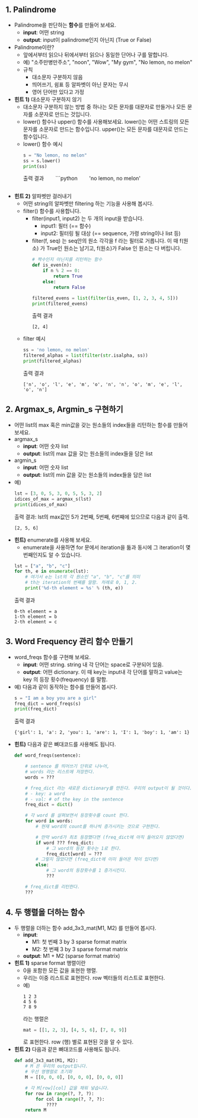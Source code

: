 ## 1. Palindrome
- Palindrome을 판단하는 **함수**를 만들어 보세요.
    - **input**: 어떤 string
    - **output**: input이 palindrome인지 아닌지 (True or False)
- Palindrome이란?
    - 앞에서부터 읽으나 뒤에서부터 읽으나 동일한 단어나 구를 말합니다.
    - 예) "소주만병만주소", "noon", "Wow", "My gym", "No lemon, no melon"
    - 규칙
        - 대소문자 구분하지 않음
        - 띄어쓰기, 쉼표 등 알파벳이 아닌 문자는 무시
        - 영어 단어만 있다고 가정
- **힌트 1)** 대소문자 구분하지 않기
    - 대소문자 구분하지 않는 방법 중 하나는 모든 문자를 대문자로 만들거나 모든 문자를 소문자로 만드는 것입니다.
    - lower() 함수나 upper() 함수를 사용해보세요. lower()는 어떤 스트링의 모든 문자를 소문자로 만드는 함수입니다. upper()는 모든 문자를 대문자로 만드는 함수입니다.
    - lower() 함수 예시
        ```python
        s = "No lemon, no melon"
        ss = s.lower()
        print(ss)
        ```
        출력 결과
        ```python
        'no lemon, no melon'
        ```
- **힌트 2)** 알파벳만 걸러내기
    - 어떤 string의 알파벳만 filtering 하는 기능을 사용해 봅시다. 
    - filter() 함수를 사용합니다.
        - filter(input1, input2) 는 두 개의 input을 받습니다.
            - input1: 필터 (== 함수)
            - input2: 필터링 될 대상 (== sequence, 가령 string이나 list 등)
        - filter(f, seq) 는 seq안의 원소 각각을 f 라는 필터로 거릅니다. 이 때 f(원소) 가 True인 원소는 남기고, f(원소)가 False 인 원소는 다 버립니다.
            ```python
            # 짝수인지 아닌지를 리턴하는 함수
            def is_even(n):
                if n % 2 == 0:
                    return True
                else:
                    return False

            filtered_evens = list(filter(is_even, [1, 2, 3, 4, 5]))
            print(filtered_evens)
            ```
            출력 결과 
            ```
            [2, 4]
            ```
    - filter 예시
        ```python
        ss = 'no lemon, no melon'
        filtered_alphas = list(filter(str.isalpha, ss))
        print(filtered_alphas)
        ```
        출력 결과
        ```
        ['n', 'o', 'l', 'e', 'm', 'o', 'n', 'n', 'o', 'm', 'e', 'l', 'o', 'n']
        ```

## 2. Argmax_s, Argmin_s 구현하기
- 어떤 list의 max 혹은 min값을 갖는 원소들의 index들을 리턴하는 함수를 만들어보세요.
- argmax_s
    - **input**: 어떤 숫자 list
    - **output**: list의 max 값을 갖는 원소들의 index들을 담은 list
- argmin_s
    - **input**: 어떤 숫자 list
    - **output**: list의 min 값을 갖는 원소들의 index들을 담은 list
- 예)
    ```python
    lst = [3, 0, 5, 3, 0, 5, 5, 3, 2]
    idices_of_max = argmax_s(lst)
    print(idices_of_max)
    ```
    출력 결과: lst의 max값인 5가 2번째, 5번째, 6번째에 있으므로 다음과 같이 출력.
    ```
    [2, 5, 6]
    ```
- **힌트)** enumerate를 사용해 보세요.
    - enumerate을 사용하면 for 문에서 iteration을 돎과 동시에 그 iteration이 몇 번째인지도 알 수 있습니다.
    ```python
    lst = ["a", "b", "c"]
    for th, e in enumerate(lst):
        # 여기서 e는 lst의 각 원소인 "a", "b", "c"를 의미
        # th는 iteration의 번째를 말함. 차례로 0, 1, 2.
        print('%d-th element = %s' % (th, e))
    ```
    출력 결과
    ```
    0-th element = a
    1-th element = b
    2-th element = c
    ```


## 3. Word Frequency 관리 함수 만들기
- word_freqs 함수를 구현해 보세요.
    - **input**: 어떤 string. string 내 각 단어는 space로 구분되어 있음.
    - **output**: 어떤 dictionary. 이 때 key는 input내 각 단어를 말하고 value는 key 의 등장 횟수(frequency) 를 말함.
- 예) 다음과 같이 동작하는 함수를 만들어 봅시다.
    ```python
    s = "I am a boy you are a girl"
    freq_dict = word_freqs(s)
    print(freq_dict)
    ```
    출력 결과
    ```
    {'girl': 1, 'a': 2, 'you': 1, 'are': 1, 'I': 1, 'boy': 1, 'am': 1}
    ```
- **힌트)** 다음과 같은 뼈대코드를 사용해도 됩니다.
    ```python
    def word_freqs(sentence):

        # sentence 를 띄어쓰기 단위로 나누어, 
        # words 라는 리스트에 저장한다.
        words = ???

        # freq_dict 라는 새로운 dictionary를 만든다. 우리의 output이 될 것이다.
        # - key: a word
        # - val: # of the key in the sentence
        freq_dict = dict()

        # 각 word 를 살펴보면서 등장횟수를 count 한다.
        for word in words:
            # 현재 word의 count를 하나씩 증가시키는 것으로 구현한다.

            # 만약 word가 최초 등장했다면 (freq_dict에 아직 들어오지 않았다면)
            if word ??? freq_dict:
                # 그 word의 등장 횟수는 1로 한다.
                freq_dict[word] = ???
            # 그렇지 않았다면 (freq_dict에 이미 들어온 적이 있다면)
            else:
                # 그 word의 등장횟수를 1 증가시킨다.
                ???

        # freq_dict를 리턴한다.
        ???
    ```


## 4. 두 행렬을 더하는 함수
- 두 행렬을 더하는 함수 add_3x3_mat(M1, M2) 를 만들어 봅시다.
    - **input**:
        - M1: 첫 번째 3 by 3 sparse format matrix
        - M2: 첫 번째 3 by 3 sparse format matrix
    - **output**: M1 + M2 (sparse format matrix)
- **힌트 1)** sparse format 행렬이란
    - 0을 포함한 모든 값을 표현한 행렬.
    - 우리는 이중 리스트로 표현한다. row 벡터들의 리스트로 표현한다.
    - 예)
        ```
        1 2 3
        4 5 6
        7 8 9
        ```
        라는 행렬은
        ```python
        mat = [[1, 2, 3], [4, 5, 6], [7, 8, 9]]
        ```
        로 표현한다. row (행) 별로 표현된 것을 알 수 있다.
- **힌트 2)** 다음과 같은 뼈대코드를 사용해도 됩니다.
    ```python
    def add_3x3_mat(M1, M2):
        # M 은 우리의 output입니다.
        # 우선 영행렬로 초기화
        M = [[0, 0, 0], [0, 0, 0], [0, 0, 0]]

        # 각 M[row][col] 값을 채워 넣습니다.
        for row in range(?, ?, ?):
            for col in range(?, ?, ?):
                ????
        return M
    ```

